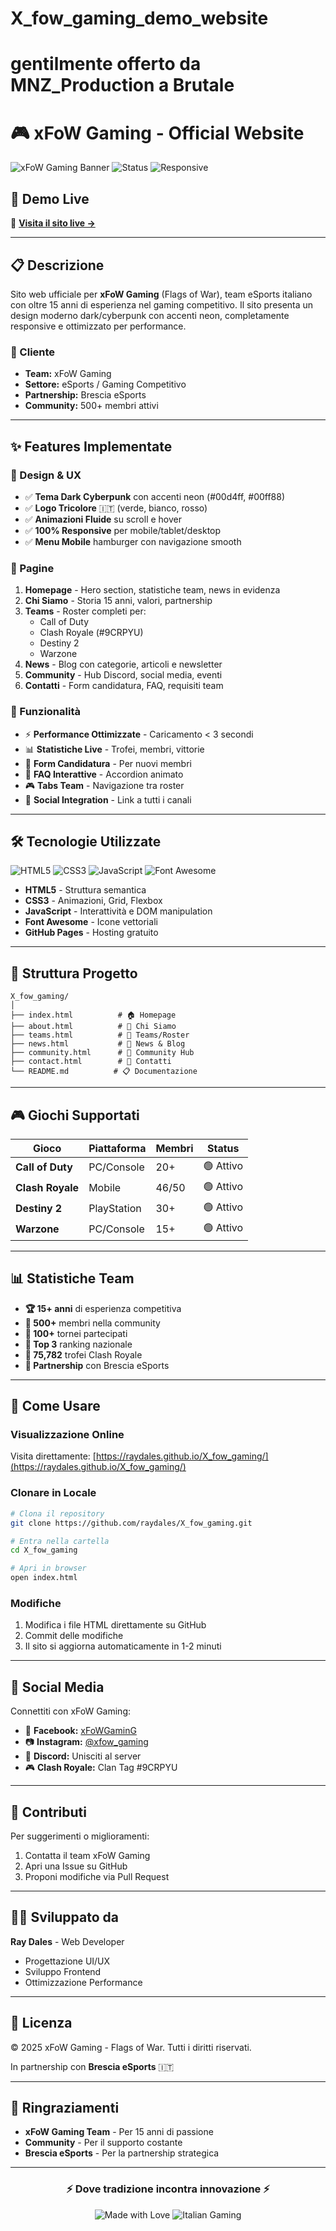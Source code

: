 # X_fow_gaming_demo_website
# gentilmente offerto da MNZ_Production a Brutale
# 🎮 xFoW Gaming - Official Website

![xFoW Gaming Banner](https://img.shields.io/badge/xFoW_Gaming-15_Years_of_Excellence-00d4ff?style=for-the-badge&logo=game-controller&logoColor=white)
![Status](https://img.shields.io/badge/Status-Live-00ff88?style=for-the-badge)
![Responsive](https://img.shields.io/badge/Responsive-100%25-ff0040?style=for-the-badge)

## 🚀 Demo Live

🔗 **[Visita il sito live →](https://raydales.github.io/X_fow_gaming/)**

---

## 📋 Descrizione

Sito web ufficiale per **xFoW Gaming** (Flags of War), team eSports italiano con oltre 15 anni di esperienza nel gaming competitivo. Il sito presenta un design moderno dark/cyberpunk con accenti neon, completamente responsive e ottimizzato per performance.

### 🎯 Cliente
- **Team:** xFoW Gaming
- **Settore:** eSports / Gaming Competitivo
- **Partnership:** Brescia eSports
- **Community:** 500+ membri attivi

---

## ✨ Features Implementate

### 🎨 Design & UX
- ✅ **Tema Dark Cyberpunk** con accenti neon (#00d4ff, #00ff88)
- ✅ **Logo Tricolore** 🇮🇹 (verde, bianco, rosso)
- ✅ **Animazioni Fluide** su scroll e hover
- ✅ **100% Responsive** per mobile/tablet/desktop
- ✅ **Menu Mobile** hamburger con navigazione smooth

### 📱 Pagine
1. **Homepage** - Hero section, statistiche team, news in evidenza
2. **Chi Siamo** - Storia 15 anni, valori, partnership
3. **Teams** - Roster completi per:
   - Call of Duty
   - Clash Royale (#9CRPYU)
   - Destiny 2
   - Warzone
4. **News** - Blog con categorie, articoli e newsletter
5. **Community** - Hub Discord, social media, eventi
6. **Contatti** - Form candidatura, FAQ, requisiti team

### 🔧 Funzionalità
- ⚡ **Performance Ottimizzate** - Caricamento < 3 secondi
- 📊 **Statistiche Live** - Trofei, membri, vittorie
- 📝 **Form Candidatura** - Per nuovi membri
- 💬 **FAQ Interattive** - Accordion animato
- 🎮 **Tabs Team** - Navigazione tra roster
- 📱 **Social Integration** - Link a tutti i canali

---

## 🛠️ Tecnologie Utilizzate

![HTML5](https://img.shields.io/badge/HTML5-E34F26?style=flat-square&logo=html5&logoColor=white)
![CSS3](https://img.shields.io/badge/CSS3-1572B6?style=flat-square&logo=css3&logoColor=white)
![JavaScript](https://img.shields.io/badge/JavaScript-F7DF1E?style=flat-square&logo=javascript&logoColor=black)
![Font Awesome](https://img.shields.io/badge/Font_Awesome-339AF0?style=flat-square&logo=font-awesome&logoColor=white)

- **HTML5** - Struttura semantica
- **CSS3** - Animazioni, Grid, Flexbox
- **JavaScript** - Interattività e DOM manipulation
- **Font Awesome** - Icone vettoriali
- **GitHub Pages** - Hosting gratuito

---

## 📂 Struttura Progetto

```
X_fow_gaming/
│
├── index.html          # 🏠 Homepage
├── about.html          # 📖 Chi Siamo
├── teams.html          # 👥 Teams/Roster
├── news.html           # 📰 News & Blog
├── community.html      # 💬 Community Hub
├── contact.html        # 📧 Contatti
└── README.md          # 📋 Documentazione

```

---

## 🎮 Giochi Supportati

| Gioco | Piattaforma | Membri | Status |
|-------|------------|---------|---------|
| **Call of Duty** | PC/Console | 20+ | 🟢 Attivo |
| **Clash Royale** | Mobile | 46/50 | 🟢 Attivo |
| **Destiny 2** | PlayStation | 30+ | 🟢 Attivo |
| **Warzone** | PC/Console | 15+ | 🟢 Attivo |

---

## 📊 Statistiche Team

- **🏆 15+ anni** di esperienza competitiva
- **👥 500+** membri nella community
- **🎯 100+** tornei partecipati
- **🥈 Top 3** ranking nazionale
- **💎 75,782** trofei Clash Royale
- **🤝 Partnership** con Brescia eSports

---

## 🚀 Come Usare

### Visualizzazione Online
Visita direttamente: [https://raydales.github.io/X_fow_gaming/](https://raydales.github.io/X_fow_gaming/)

### Clonare in Locale
```bash
# Clona il repository
git clone https://github.com/raydales/X_fow_gaming.git

# Entra nella cartella
cd X_fow_gaming

# Apri in browser
open index.html
```

### Modifiche
1. Modifica i file HTML direttamente su GitHub
2. Commit delle modifiche
3. Il sito si aggiorna automaticamente in 1-2 minuti

---

## 📱 Social Media

Connettiti con xFoW Gaming:

- 📘 **Facebook:** [xFoWGaminG](https://www.facebook.com/xFoWGaminG)
- 📷 **Instagram:** [@xfow_gaming](https://www.instagram.com/xfow_gaming)
- 💬 **Discord:** Unisciti al server
- 🎮 **Clash Royale:** Clan Tag #9CRPYU

---

## 🤝 Contributi

Per suggerimenti o miglioramenti:
1. Contatta il team xFoW Gaming
2. Apri una Issue su GitHub
3. Proponi modifiche via Pull Request

---

## 👨‍💻 Sviluppato da

**Ray Dales** - Web Developer
- Progettazione UI/UX
- Sviluppo Frontend
- Ottimizzazione Performance

---

## 📄 Licenza

© 2025 xFoW Gaming - Flags of War. Tutti i diritti riservati.

In partnership con **Brescia eSports** 🇮🇹

---

## 🙏 Ringraziamenti

- **xFoW Gaming Team** - Per 15 anni di passione
- **Community** - Per il supporto costante
- **Brescia eSports** - Per la partnership strategica

---

<div align="center">

### ⚡ Dove tradizione incontra innovazione ⚡

![Made with Love](https://img.shields.io/badge/Made_with-❤️-red?style=for-the-badge)
![Italian Gaming](https://img.shields.io/badge/Italian-Gaming-green?style=for-the-badge)

</div>
